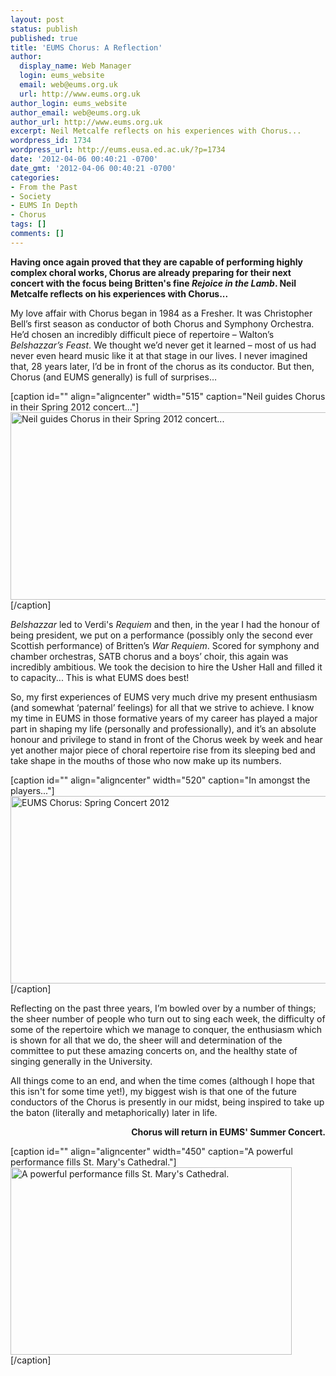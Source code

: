 ```yaml
---
layout: post
status: publish
published: true
title: 'EUMS Chorus: A Reflection'
author:
  display_name: Web Manager
  login: eums_website
  email: web@eums.org.uk
  url: http://www.eums.org.uk
author_login: eums_website
author_email: web@eums.org.uk
author_url: http://www.eums.org.uk
excerpt: Neil Metcalfe reflects on his experiences with Chorus...
wordpress_id: 1734
wordpress_url: http://eums.eusa.ed.ac.uk/?p=1734
date: '2012-04-06 00:40:21 -0700'
date_gmt: '2012-04-06 00:40:21 -0700'
categories:
- From the Past
- Society
- EUMS In Depth
- Chorus
tags: []
comments: []
---
```

<p><strong>Having once again proved that they are capable of performing highly complex choral works, Chorus are already preparing for their next concert with the focus being Britten's fine <em>Rejoice in the Lamb</em>. Neil Metcalfe reflects on his experiences with Chorus...</strong></p></p>
<p>My love affair with Chorus began in 1984 as a Fresher. It was Christopher Bell&rsquo;s first season as conductor of both Chorus and Symphony Orchestra. He&rsquo;d chosen an incredibly difficult piece of repertoire &ndash; Walton&rsquo;s <em>Belshazzar&rsquo;s Feast</em>. We thought we&rsquo;d never get it learned &ndash; most of us had never even heard music like it at that stage in our lives. I never imagined that, 28 years later, I&rsquo;d be in front of the chorus as its conductor. But then, Chorus (and EUMS generally) is full of surprises&hellip;</p></p>
<p>[caption id="" align="aligncenter" width="515" caption="Neil guides Chorus in their Spring 2012 concert..."]<a href="http://eums.eusa.ed.ac.uk/wp-content/uploads/images/h500/concerts/stmarys_04.jpg"><img class=" " title="Neil guides Chorus in their Spring 2012 concert..." src="http://eums.eusa.ed.ac.uk/wp-content/uploads/images/h500/concerts/stmarys_04.jpg" alt="Neil guides Chorus in their Spring 2012 concert..." width="515" height="300" /></a>[/caption]</p>
<p><em>Belshazzar</em> led to Verdi's <em>Requiem</em> and then, in the year I had the honour of being president, we put on a performance (possibly only the second ever Scottish performance) of Britten&rsquo;s <em>War Requiem</em>. Scored for symphony and chamber orchestras, SATB chorus and a boys&rsquo; choir, this again was incredibly ambitious. We took the decision to hire the Usher Hall and filled it to capacity... This is what EUMS does best!</p></p>
<p>So, my first experiences of EUMS very much drive my present enthusiasm (and somewhat &lsquo;paternal&rsquo; feelings) for all that we strive to achieve. I know my time in EUMS in those formative years of my career has played a major part in shaping my life (personally and professionally), and it&rsquo;s an absolute honour and privilege to stand in front of the Chorus week by week and hear yet another major piece of choral repertoire rise from its sleeping bed and take shape in the mouths of those who now make up its numbers.</p></p>
<p>[caption id="" align="aligncenter" width="520" caption="In amongst the players..."]<a href="http://eums.eusa.ed.ac.uk/wp-content/uploads/images/h500/concerts/stmarys_08.jpg"><img class=" " title="EUMS Chorus: Spring Concert 2012" src="http://eums.eusa.ed.ac.uk/wp-content/uploads/images/h500/concerts/stmarys_08.jpg" alt="EUMS Chorus: Spring Concert 2012" width="520" height="300" /></a>[/caption]</p>
<p>Reflecting on the past three years, I&rsquo;m bowled over by a number of things; the sheer number of people who turn out to sing each week, the difficulty of some of the repertoire which we manage to conquer, the enthusiasm which is shown for all that we do, the sheer will and determination of the committee to put these amazing concerts on, and the healthy state of singing generally in the University.</p></p>
<p>All things come to an end, and when the time comes (although I hope that this isn't for some time yet!), my biggest wish is that one of the future conductors of the Chorus is presently in our midst, being inspired to take up the baton (literally and metaphorically) later in life.</p></p>
<p style="text-align: right;"><strong>Chorus will return in EUMS' Summer Concert.</strong></p></p>
<p>[caption id="" align="aligncenter" width="450" caption="A powerful performance fills St. Mary&#39;s Cathedral."]<a href="http://eums.eusa.ed.ac.uk/wp-content/uploads/images/h500/concerts/stmarys_01.jpg"><img class=" " title="A powerful performance fills St. Mary's Cathedral." src="http://eums.eusa.ed.ac.uk/wp-content/uploads/images/h500/concerts/stmarys_01.jpg" alt="A powerful performance fills St. Mary's Cathedral." width="450" height="300" /></a>[/caption]</p>
